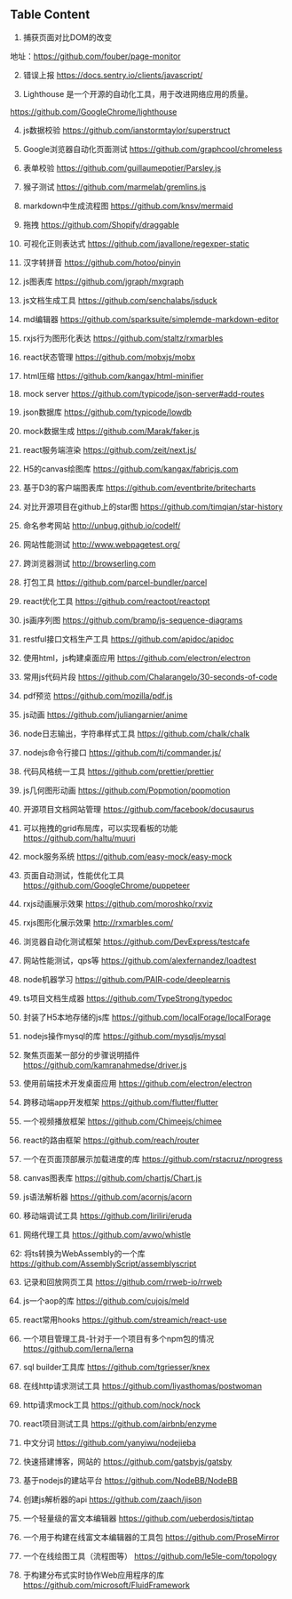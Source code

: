 ## Table Content
1. 捕获页面对比DOM的改变

地址：https://github.com/fouber/page-monitor

2. 错误上报
https://docs.sentry.io/clients/javascript/


3. Lighthouse 是一个开源的自动化工具，用于改进网络应用的质量。

https://github.com/GoogleChrome/lighthouse

4. js数据校验
https://github.com/ianstormtaylor/superstruct

5. Google浏览器自动化页面测试
https://github.com/graphcool/chromeless

6. 表单校验
https://github.com/guillaumepotier/Parsley.js

7. 猴子测试
https://github.com/marmelab/gremlins.js

8. markdown中生成流程图
https://github.com/knsv/mermaid

9. 拖拽
https://github.com/Shopify/draggable

10. 可视化正则表达式
https://github.com/javallone/regexper-static

11. 汉字转拼音
https://github.com/hotoo/pinyin

12. js图表库
https://github.com/jgraph/mxgraph

13. js文档生成工具
https://github.com/senchalabs/jsduck


14. md编辑器
https://github.com/sparksuite/simplemde-markdown-editor

15. rxjs行为图形化表达
https://github.com/staltz/rxmarbles

16.  react状态管理
https://github.com/mobxjs/mobx

17. html压缩
https://github.com/kangax/html-minifier

18. mock server
https://github.com/typicode/json-server#add-routes

19. json数据库
https://github.com/typicode/lowdb

20. mock数据生成
https://github.com/Marak/faker.js

21. react服务端渲染
https://github.com/zeit/next.js/

22. H5的canvas绘图库
https://github.com/kangax/fabricjs.com

23. 基于D3的客户端图表库
https://github.com/eventbrite/britecharts

24. 对比开源项目在github上的star图
https://github.com/timqian/star-history

25. 命名参考网站
http://unbug.github.io/codelf/

26. 网站性能测试
http://www.webpagetest.org/

27. 跨浏览器测试
http://browserling.com

28. 打包工具
https://github.com/parcel-bundler/parcel

29. react优化工具
https://github.com/reactopt/reactopt

30. js画序列图
https://github.com/bramp/js-sequence-diagrams

31. restful接口文档生产工具
https://github.com/apidoc/apidoc

32. 使用html，js构建桌面应用
https://github.com/electron/electron

33. 常用js代码片段
https://github.com/Chalarangelo/30-seconds-of-code

34. pdf预览
https://github.com/mozilla/pdf.js

35. js动画
https://github.com/juliangarnier/anime

36. node日志输出，字符串样式工具
https://github.com/chalk/chalk

37. nodejs命令行接口
https://github.com/tj/commander.js/

38. 代码风格统一工具
https://github.com/prettier/prettier

39. js几何图形动画
https://github.com/Popmotion/popmotion

40. 开源项目文档网站管理
https://github.com/facebook/docusaurus

41. 可以拖拽的grid布局库，可以实现看板的功能
https://github.com/haltu/muuri

42. mock服务系统
https://github.com/easy-mock/easy-mock

43. 页面自动测试，性能优化工具
https://github.com/GoogleChrome/puppeteer

44. rxjs动画展示效果
https://github.com/moroshko/rxviz

45. rxjs图形化展示效果
http://rxmarbles.com/

46. 浏览器自动化测试框架
https://github.com/DevExpress/testcafe

47. 网站性能测试，qps等
https://github.com/alexfernandez/loadtest

48. node机器学习
https://github.com/PAIR-code/deeplearnjs

49. ts项目文档生成器
https://github.com/TypeStrong/typedoc

50. 封装了H5本地存储的js库
https://github.com/localForage/localForage

51. nodejs操作mysql的库
https://github.com/mysqljs/mysql

52. 聚焦页面某一部分的步骤说明插件
https://github.com/kamranahmedse/driver.js

53. 使用前端技术开发桌面应用
https://github.com/electron/electron

54. 跨移动端app开发框架
https://github.com/flutter/flutter

55. 一个视频播放框架
https://github.com/Chimeejs/chimee

56. react的路由框架
https://github.com/reach/router

57. 一个在页面顶部展示加载进度的库
https://github.com/rstacruz/nprogress

58. canvas图表库
https://github.com/chartjs/Chart.js

59. js语法解析器
https://github.com/acornjs/acorn
60. 移动端调试工具
https://github.com/liriliri/eruda

61. 网络代理工具
https://github.com/avwo/whistle

62: 将ts转换为WebAssembly的一个库
https://github.com/AssemblyScript/assemblyscript


63. 记录和回放网页工具
https://github.com/rrweb-io/rrweb

64. js一个aop的库
https://github.com/cujojs/meld

65. react常用hooks
https://github.com/streamich/react-use

66. 一个项目管理工具-针对于一个项目有多个npm包的情况
https://github.com/lerna/lerna

67. sql builder工具库
https://github.com/tgriesser/knex

68. 在线http请求测试工具
https://github.com/liyasthomas/postwoman

69. http请求mock工具
https://github.com/nock/nock

70. react项目测试工具
https://github.com/airbnb/enzyme

71. 中文分词
https://github.com/yanyiwu/nodejieba

72. 快速搭建博客，网站的
https://github.com/gatsbyjs/gatsby

73. 基于nodejs的建站平台
https://github.com/NodeBB/NodeBB

74. 创建js解析器的api
https://github.com/zaach/jison

75. 一个轻量级的富文本编辑器
https://github.com/ueberdosis/tiptap

76. 一个用于构建在线富文本编辑器的工具包
https://github.com/ProseMirror

77. 一个在线绘图工具（流程图等）
https://github.com/le5le-com/topology

78. 于构建分布式实时协作Web应用程序的库
https://github.com/microsoft/FluidFramework
